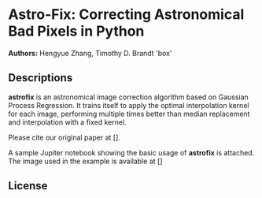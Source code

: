 # Astro-Fix: Correcting Astronomical Bad Pixels in Python
**Authors:** Hengyue Zhang, Timothy D. Brandt
'box'

## Descriptions
**astrofix** is an astronomical image correction algorithm based on Gaussian Process Regression. It trains itself to apply the optimal interpolation kernel for each image, performing multiple times better than median replacement and interpolation with a fixed kernel.

Please cite our original paper at [].  

A sample Jupiter notebook showing the basic usage of **astrofix** is attached. The image used in the example is available at []  

## License
